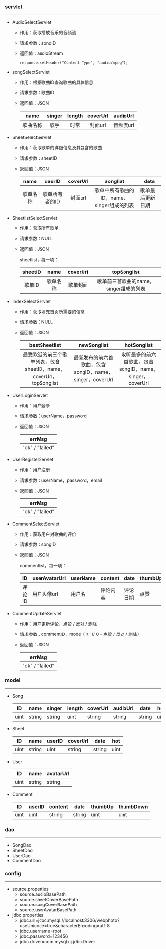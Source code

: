 ### servlet

---

* AudioSelectServlet

  * 作用：获取播放音乐的音频流

  * 请求参数：songID

  * 返回值：audioStream

    `response.setHeader("Content-Type", "audio/mpeg");`

* songSelectServlet

  * 作用：根据歌曲ID查询歌曲的具体信息

  * 请求参数：歌曲ID

  * 返回值：JSON
  
    |name |singer |length |coverUrl |audioUrl |
    | :--: | :--: | :--: | :--: | :--: |
    | 歌曲名称 | 歌手 |时常 |封面url |音频流url |

* SheetSelectServlet

  * 作用：获取歌单的详细信息及其包含的歌曲

  * 请求参数：sheetID

  * 返回值：JSON

    |   name   |     userID     | coverUrl |                  songlist                  | data             |
    | :------: | :------------: | :------: | :----------------------------------------: | ---------------- |
    | 歌单名称 | 歌单所有者的ID | 封面url  | 歌单中所有歌曲的ID，name，singer组成的列表 | 歌单最后更新日期 |

* SheetlistSelectServlet

  * 作用：获取所有歌单

  * 请求参数：NULL

  * 返回值：JSON 

    sheetlist，每一项：
    
    | sheetID |   name   | coverUrl |              topSonglist               |
    | :-----: | :------: | :------: | :------------------------------------: |
    | 歌单ID  | 歌单名称 | 歌单封面 | 歌单前三首歌曲的name，singer组成的列表 |

* IndexSelectServlet

  * 作用：获取填充首页所需要的信息

  * 请求参数：NULL

  * 返回值：JSON

    |                        bestSheetlist                         |                       newSonglist                        |                       hotSonglist                        |
    | :----------------------------------------------------------: | :------------------------------------------------------: | :------------------------------------------------------: |
    | 最受欢迎的前三个歌单列表，包含sheetID，name，coverUrl，topSonglist | 最新发布的前六首歌曲，包含songID，name，singer，coverUrl | 收听最多的前六首歌曲，包含songID，name，singer，coverUrl |

* UserLoginServlet

  * 作用：用户登录

  * 请求参数：userName，password

  * 返回值：JSON

    | errMsg           |
    | ---------------- |
    | "ok" /  "failed" |

* UserRegisterServlet

  * 作用：用户注册

  * 请求参数：userName，password，email

  * 返回值：JSON

    | errMsg           |
    | ---------------- |
    | "ok" /  "failed" |

* CommentSelectServlet

  * 作用：获取用户对歌曲的评价

  * 请求参数：songID

  * 返回值：JSON

    commentlist，每一项：
    
    | ID | userAvatarUrl | userName | content | date | thumbUp | thumbDown |
    | ------ | ------- | -------- | ------- | ---- | ------- | ---- |
    | 评论ID | 用户头像url | 用户名 | 评论内容 | 评论日期 | 点赞 | 反对 |

* CommentUpdateServlet

  * 作用：用户更新评论，点赞 / 反对 / 删除

  * 请求参数：commentID，mode（1/ -1/ 0 - 点赞 / 反对 / 删除）

  * 返回值：JSON

     | errMsg           |
    | ---------------- |
    | "ok" /  "failed" |

### model

---

* Song

  | ID   |name| singer | length | coverUrl | audioUrl | date   | hot |
  | ---- | :--|--- | ------ | -------- | -------- | ------ | ----- |
  | uint |string |string | uint   | string   | string   | string | uint  |

* Sheet
	
  | ID   | name   | userID | coverUrl | date   | hot  |
  | ---- | ------ | ------ | -------- | ------ | ---- |
  | uint | string | uint   | string   | string | uint |

* User

  | ID   | name   | avatarUrl |
  | ---- | ------ | --------- |
  | uint | string | string    |

* Comment

  | ID   | userID | content | date   | thumbUp | thumbDown |
  | ---- | ------ | ------- | ------ | ------- | --------- |
  | uint | uint   | string  | string | uint    | uint      |

### dao

---

* SongDao
* SheetDao
* UserDao
* CommentDao

### config

---

* source.properties
  * source.audioBasePath
  * source.sheetCoverBasePath
  * source.songCoverBasePath
  * source.userAvatarBasePath
* jdbc.properties
  	* jdbc.url=jdbc:mysql://localhost:3306/webphoto?useUnicode=true&characterEncoding=utf-8
  	* jdbc.username=root
  	* jdbc.password=123456
  	* jdbc.driver=com.mysql.cj.jdbc.Driver
